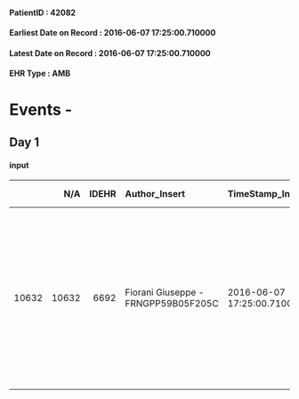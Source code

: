 
#### PatientID : 42082
#### Earliest Date on Record : 2016-06-07 17:25:00.710000
#### Latest Date on Record : 2016-06-07 17:25:00.710000
#### EHR Type : AMB

# Events - 

## Day 1

#### input
|       |    N/A |   IDEHR | Author_Insert                       | TimeStamp_Insert           | EHRType   |   PatientID |   IDDigitalSignDocument | persone_vicine   |   Unnamed: 0_x.1 |   IDANAMNESI_SOCIALE | Patient   | FamigliaAltro   | Paziente_T   | FamigliaAltro_T   |   Non_Rilevabile_x.1 | Note_Non_Rilevabile_x.1   | opt_Problemi   | Note_I                                                                                                                                                                                                                                                                          | ds_note_timori                           | opt_paziente_a   | opt_famiglia_a   | opt_adeguatezza   | opt_paziente_solo   | ds_note_con                                                                                                                          | opt_presente_assente   | Presenza_minori   | Caregiver_principale                                     | opt_capacita         | opt_necessario   | opt_presente   | opt_risorse_ec   | opt_paziente_psi   | opt_Ins_vol   | opt_paziente_ad   | opt_caregiver_ad   | opt_esenzione   | opt_inv_civile   |   ds_codice_es | Needs     | opt_disponibilita_f   | opt_indennita_acc   | opt_famiglia_psi   | opt_disponibilit_paz   |
|------:|-------:|--------:|:------------------------------------|:---------------------------|:----------|------------:|------------------------:|:-----------------|-----------------:|---------------------:|:----------|:----------------|:-------------|:------------------|---------------------:|:--------------------------|:---------------|:--------------------------------------------------------------------------------------------------------------------------------------------------------------------------------------------------------------------------------------------------------------------------------|:-----------------------------------------|:-----------------|:-----------------|:------------------|:--------------------|:-------------------------------------------------------------------------------------------------------------------------------------|:-----------------------|:------------------|:---------------------------------------------------------|:---------------------|:-----------------|:---------------|:-----------------|:-------------------|:--------------|:------------------|:-------------------|:----------------|:-----------------|---------------:|:----------|:----------------------|:--------------------|:-------------------|:-----------------------|
| 10632 |  10632 |    6692 | Fiorani Giuseppe - FRNGPP59B05F205C | 2016-06-07 17:25:00.710000 | AMB       |       42082 |                  388579 | N/A              |             3434 |                 2234 | Si#1      | Si#1            | No#0         | Si#1              |                    0 | NR                        | No#0           | La pz √® consapevole della malattia e dell'aggravamento;ha espresso il desiderio di farsi curare un un hospice,per assenza di familiari di riferimento.Il nipote √® stato posto a conoscenza della scelta della pz di essere trasferita in un hospice,per essere seguita meglio | Il nipote segnala l'assenza di familiari | Indefinite#2     | Congruenti#1     | Si#1              | Si#1                | La pz √® nubile e vive sola.Non ha familiari diretti,ad eccezione di un nipote,Massimiliano di aa 41,che vive in provincia di Novara | Presente#1             | No#0              | La pz ,prima del ricovero ospedaliero,si autodeterminava | Non incrementabile#2 | Si#1             | No#0           | Da valutare#2    | No#0               | No#0          | Totale#2          | Totale#2           | Si#1            | No#0             |             48 | Clinici#0 | Da verificare#2       | No#0                | No#0               | Da verificare#2        |


